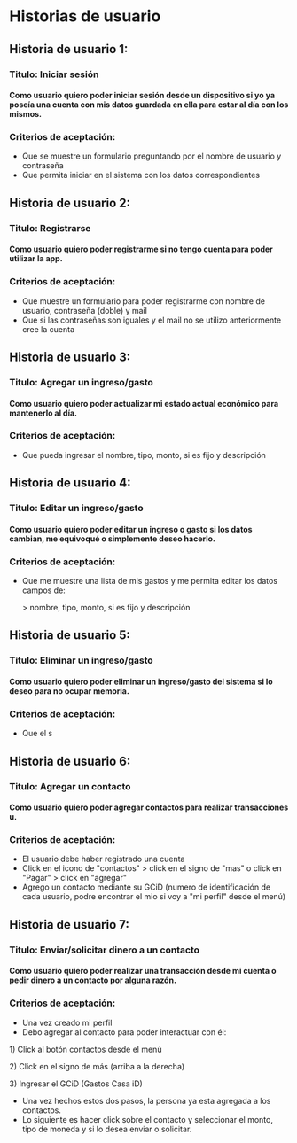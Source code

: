 # Historias de usuario

## Historia de usuario 1:

### Titulo:  Iniciar sesión

#### Como usuario quiero poder iniciar sesión desde un dispositivo si yo ya poseía una cuenta con mis datos guardada en ella para estar al día con los mismos.

### Criterios de aceptación:&#x20;

* Que se muestre un formulario preguntando por el nombre de usuario y contraseña
* Que permita iniciar en el sistema con los datos correspondientes

## Historia de usuario 2:

### Titulo:  Registrarse

#### Como usuario quiero poder registrarme si no tengo cuenta para poder utilizar la app.

### Criterios de aceptación:&#x20;

* Que muestre un formulario para poder registrarme con nombre de usuario, contraseña (doble) y mail
* Que si las contraseñas son iguales y el mail no se utilizo anteriormente cree la cuenta

## Historia de usuario 3:&#x20;

### Titulo:  Agregar un ingreso/gasto

#### Como usuario quiero poder actualizar mi estado actual económico para mantenerlo al día.

### Criterios de aceptación:&#x20;

* Que pueda ingresar el nombre, tipo, monto, si es fijo y descripción

## Historia de usuario 4:&#x20;

### Titulo:  Editar un ingreso/gasto

#### Como usuario quiero poder editar un ingreso o gasto si los datos cambian, me equivoqué o simplemente deseo hacerlo.

### Criterios de aceptación:&#x20;

*   Que me muestre una lista de mis gastos  y me permita editar los datos campos de:

    \> nombre, tipo, monto, si es fijo y descripción

## Historia de usuario 5:&#x20;

### Titulo:  Eliminar un ingreso/gasto

#### Como usuario quiero poder eliminar un ingreso/gasto del sistema si lo deseo para no ocupar memoria.

### Criterios de aceptación:&#x20;

* Que el s

## Historia de usuario 6:

### Titulo:  Agregar un contacto

#### Como usuario quiero poder agregar contactos para realizar transacciones u.

### Criterios de aceptación:&#x20;

* El usuario debe haber registrado una cuenta
* Click en el icono de "contactos" > click en el signo de "mas" o click en "Pagar" > click en "agregar"
* Agrego un contacto mediante su GCiD (numero de identificación de cada usuario, podre encontrar el mio si voy a "mi perfil" desde el menú)

## Historia de usuario 7:&#x20;

### Titulo:  Enviar/solicitar dinero a un contacto

#### Como usuario quiero poder realizar una transacción desde mi cuenta o pedir dinero a un contacto por alguna razón.

### Criterios de aceptación:&#x20;

* Una vez creado mi perfil
* Debo agregar al contacto para poder interactuar con él:

1\) Click al botón contactos desde el menú

2\) Click en el signo de más (arriba a la derecha)

3\) Ingresar el GCiD (Gastos Casa iD)

* Una vez hechos estos dos pasos, la persona ya esta agregada a los contactos.&#x20;
* Lo siguiente es hacer click sobre el contacto y seleccionar el monto, tipo de moneda y si lo desea enviar o solicitar.
